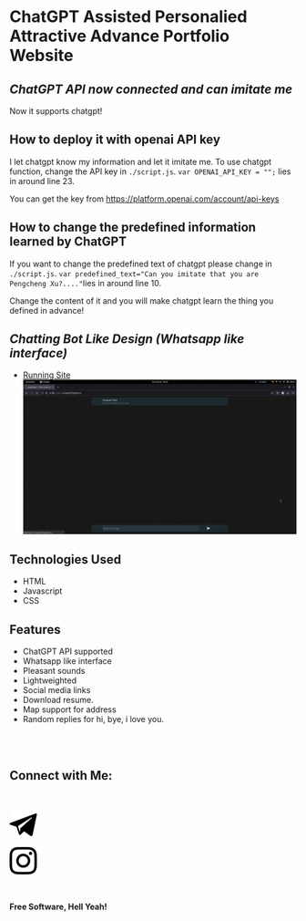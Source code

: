 # ChatGPT Assisted Personalied Attractive Advance Portfolio Website

## _ChatGPT API now connected and can imitate me_
Now it supports chatgpt!
## How to deploy it with openai API key
I let chatgpt know my information and let it imitate me.
To use chatgpt function,   change the API key in `./script.js`.
`var OPENAI_API_KEY = "";` lies in around line 23.

You can get the key from https://platform.openai.com/account/api-keys


## How to change the predefined information learned by ChatGPT
If you want to change the predefined text of chatgpt please change in `./script.js`.
`var predefined_text="Can you imitate that you are Pengcheng Xu?...."`lies in around line 10. 

Change the content of it and you will make chatgpt learn the thing you defined in advance!

## _Chatting Bot Like Design (Whatsapp like interface)_
- [Running Site](https://explcre.github.io/chat)
[![N|Solid](images/demo.gif)](https://explcre.github.io/chat)

## Technologies Used

- HTML
- Javascript
- CSS

## Features

- ChatGPT API supported
- Whatsapp like interface
- Pleasant sounds
- Lightweighted
- Social media links
- Download resume.
- Map support for address
- Random replies for hi, bye, i love you.

<br><br>

## Connect with Me: 

<br>

[![N|Solid](images/telegram.svg)](https://t.me/)


[![N|Solid](images/instagram.svg)](https://instagram.com/xpc_1025)


<br>

**Free Software, Hell Yeah!**
